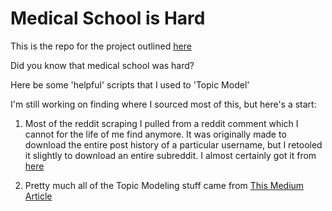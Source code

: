 # Medical School is Hard

This is the repo for the project outlined [here](https://www.philma.me/projects/4vhutpxpljfy38pwia7ba0sr5e1afn)

Did you know that medical school was hard?

Here be some 'helpful' scripts that I used to 'Topic Model'

I'm still working on finding where I sourced most of this, but here's a start:

1. Most of the reddit scraping I pulled from a reddit comment which I cannot for the life of me find anymore. It was originally made to download the entire post history of a particular username, but I retooled it slightly to download an entire subreddit. I almost certainly got it from [here](https://www.reddit.com/r/pushshift/)

2. Pretty much all of the Topic Modeling stuff came from [This Medium Article](https://towardsdatascience.com/evaluate-topic-model-in-python-latent-dirichlet-allocation-lda-7d57484bb5d0)
